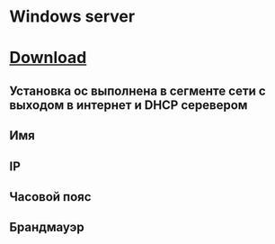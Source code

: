 # Windows server
# [Download](https://www.microsoft.com/ru-ru/windows-server/trial )
## Установка ос выполнена в сегменте сети с выходом в интернет и DHCP серевером

## Имя

## IP

## Часовой пояс

## Брандмауэр

## 
